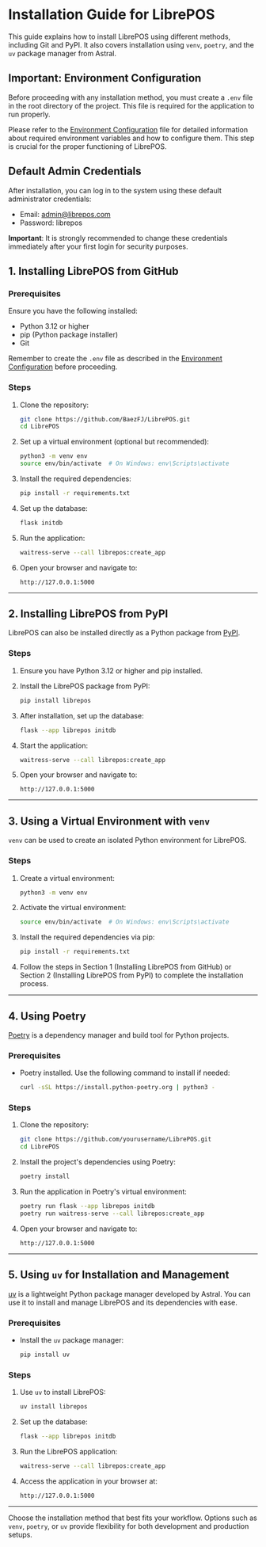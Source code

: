 # Installation Guide for LibrePOS

This guide explains how to install LibrePOS using different methods, including Git and PyPI. It also covers installation using `venv`, `poetry`, and the `uv` package manager from Astral.

## Important: Environment Configuration

Before proceeding with any installation method, you must create a `.env` file in the root directory of the project. This
file is required for the application to run properly.

Please refer to the [Environment Configuration](ENVIRONMENT_CONFIGURATION.md) file for detailed information about
required environment variables and how to configure them. This step is crucial for the proper functioning of LibrePOS.

## Default Admin Credentials

After installation, you can log in to the system using these default administrator credentials:

- Email: admin@librepos.com
- Password: librepos

**Important**: It is strongly recommended to change these credentials immediately after your first login for security
purposes.

## 1. Installing LibrePOS from GitHub

### Prerequisites

Ensure you have the following installed:

- Python 3.12 or higher
- pip (Python package installer)
- Git

Remember to create the `.env` file as described in the [Environment Configuration](ENVIRONMENT_CONFIGURATION.md) before proceeding.

### Steps

1. Clone the repository:
   ```bash
   git clone https://github.com/BaezFJ/LibrePOS.git
   cd LibrePOS
   ```

2. Set up a virtual environment (optional but recommended):
   ```bash
   python3 -m venv env
   source env/bin/activate  # On Windows: env\Scripts\activate
   ```

3. Install the required dependencies:
   ```bash
   pip install -r requirements.txt
   ```

4. Set up the database:
   ```bash
   flask initdb
   ```

5. Run the application:
   ```bash
   waitress-serve --call librepos:create_app
   ```

6. Open your browser and navigate to:
   ```
   http://127.0.0.1:5000
   ```

---

## 2. Installing LibrePOS from PyPI

LibrePOS can also be installed directly as a Python package from [PyPI](https://pypi.org/project/librepos/).

### Steps

1. Ensure you have Python 3.12 or higher and pip installed.

2. Install the LibrePOS package from PyPI:
   ```bash
   pip install librepos
   ```

3. After installation, set up the database:
   ```bash
   flask --app librepos initdb
   ```

4. Start the application:
   ```bash
   waitress-serve --call librepos:create_app
   ```

5. Open your browser and navigate to:
   ```
   http://127.0.0.1:5000
   ```

---

## 3. Using a Virtual Environment with `venv`

`venv` can be used to create an isolated Python environment for LibrePOS.

### Steps

1. Create a virtual environment:
   ```bash
   python3 -m venv env
   ```

2. Activate the virtual environment:
   ```bash
   source env/bin/activate  # On Windows: env\Scripts\activate
   ```

3. Install the required dependencies via pip:
   ```bash
   pip install -r requirements.txt
   ```

4. Follow the steps in Section 1 (Installing LibrePOS from GitHub) or Section 2 (Installing LibrePOS from PyPI) to complete the installation process.

---

## 4. Using Poetry

[Poetry](https://python-poetry.org/) is a dependency manager and build tool for Python projects.

### Prerequisites

- Poetry installed. Use the following command to install if needed:
  ```bash
  curl -sSL https://install.python-poetry.org | python3 -
  ```

### Steps

1. Clone the repository:
   ```bash
   git clone https://github.com/yourusername/LibrePOS.git
   cd LibrePOS
   ```

2. Install the project's dependencies using Poetry:
   ```bash
   poetry install
   ```

3. Run the application in Poetry's virtual environment:
   ```bash
   poetry run flask --app librepos initdb
   poetry run waitress-serve --call librepos:create_app
   ```

4. Open your browser and navigate to:
   ```
   http://127.0.0.1:5000
   ```

---

## 5. Using `uv` for Installation and Management

[uv](https://docs.astral.sh/uv/) is a lightweight Python package manager developed by Astral. You can use it to install and manage LibrePOS and its dependencies with ease.

### Prerequisites

- Install the `uv` package manager:
  ```bash
  pip install uv
  ```

### Steps

1. Use `uv` to install LibrePOS:
   ```bash
   uv install librepos
   ```

2. Set up the database:
   ```bash
   flask --app librepos initdb
   ```

3. Run the LibrePOS application:
   ```bash
   waitress-serve --call librepos:create_app
   ```

4. Access the application in your browser at:
   ```
   http://127.0.0.1:5000
   ```

---

Choose the installation method that best fits your workflow. Options such as `venv`, `poetry`, or `uv` provide flexibility for both development and production setups.
